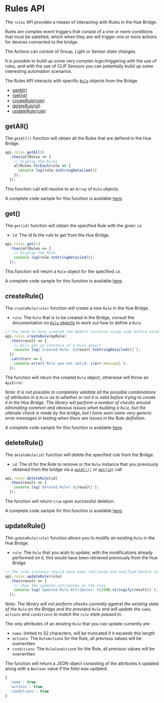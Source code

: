 # Rules API

The `rules` API provides a measn of interacting with Rules in the Hue Bridge.

Rules are complex event triggers that consist of a one or more conditions that must be satisfied, which when they are
will trigger one or more actions for devices connected to the bridge.

The Actions can consist of Group, Light or Sensor state changes.

It is possible to build up some very complex logic/triggering with the use of rules, and with the use of CLIP Sensors 
you can potentially build up some interesting automation scenarios. 


The Rules API interacts with specific [`Rule`](./rule.md) objects from the Bridge.


* [getAll()](#getall)
* [(get(id)](#get)
* [createRule(rule)](#createrule)
* [deleteRule(id)](#deleterule)
* [updateRule(rule)](#updaterule)


## getAll()
The `getAll()` function will obtain all the Rules that are defiend in the Hue Bridge.

```js
api.rules.getAll()
  .then(allRules => {
    // Display the Rules
    allRules.forEach(rule => {
      console.log(rule.toStringDetailed())
    });
  });
```

This function call will resolve to an `Array` of `Rule` objects. 

A complete code sample for this function is available [here](../examples/v3/rules/getAllRules.js).


## get()
The `get(id)` function will obtain the specified Rule with the given `id`.

* `id`: The id fo the rule to get from the Hue Bridge.

```js
api.rules.get(1)
  .then(allRules => {
    // Display the Rule
    console.log(rule.toStringDetailed());
  });
```

This function will return a `Rule` object for the specified `id`.

A complete code sample for this function is available [here](../examples/v3/rules/getRule.js).



## createRule()
The `createRule(rule)` function will create a new `Rule` in the Hue Bridge.

* `rule`: The `Rule` that is to be created in the Bridge, consult the documentation on [`Rule` objects](rule.md) to work out how to define a `Rule`

```js
// You need to have created the myRule instance using code before invoking this
api.rules.createRule(myRule)
  .then(result => {
    // Will get an instance of a Rule object 
    console.log(`Created Rule: ${result.toStringDetailed()}`);
  })
  .catch(err => {
    console.error(`Rule was not valid: ${err.message}`);
  });
```

The function will return the created `Rule` object, otherwise will throw an `ApiError`.

_Note: It is not possible to completely validate all the possible combinations of attributes in a `Rule` as to whether or not 
it is valid before trying to create it in the Hue Bridge.
The library will perform a number of checks around eliminating common and obvious issues when building a `Rule`, but 
the ultimate check is made by the bridge, but I have seen some very generic error messages in testing when there are 
issues in the Rule definition._ 

A complete code sample for this function is available [here](../examples/v3/rules/createRule.js).


## deleteRule()
The `deleteRule(id)` function will delete the specified rule from the Bridge.

* `id`: The id for the Rule to remove or the `Rule` instance that you previously obtained from the bridge via a [`getAll()`](#getall) or [`get(id)`](#get) call

```js
api.rules.deleteRule(id)
  .then(result => {
    console.log(`Deleted Rule? ${result}`);
  });
```

The function will return `true` upon successful deletion.

A complete code sample for this function is available [here](../examples/v3/rules/deleteRule.js).



## updateRule()
The `updateRule(rule)` function allows you to modify an existing `Rule` in the Hue Bridge.

* `rule`: The `Rule` that you wish to update, with the modifications already performed on it, this would have been retrieved previously from the Hue Bridge

```js
// The rule instance should have been retrieved and modified before calling this code
api.rules.updateRule(rule)
  .then(result => {
    // show the updated attributes on the rule
    console.log(`Updated Rule Attributes: ${JSON.stringify(result)}`);
  });
```

_Note: The library will not perform checks currently against the existing state of the `Rule` on the Bridge and the provided `Rule`
and will update the `name`, `actions` and `conditions` to match the `rule` state passed in._

The only attributes of an existing `Rule` that you can update currently are:

* `name`: limited to 32 characters, will be truncated if it exceeds this length
* `actions`: The `RuleAction`s for the Rule, all previous values will be overwritten
* `conditions`: The `RuleCondition`s for the Rule, all previous values will be overwritten

The function will return a JSON object consisting of the attributes it updated along with a `Boolean` value if the field was updated:

```js
{
  'name': true,
  'actions': true,
  'conditions': true
}
```